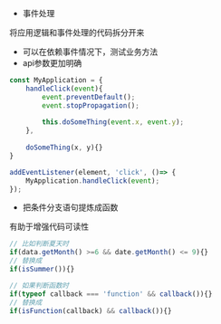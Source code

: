 - 事件处理

将应用逻辑和事件处理的代码拆分开来

- 可以在依赖事件情况下，测试业务方法
- api参数更加明确 

````js
const MyApplication = {
    handleClick(event){
        event.preventDefault();
        event.stopPropagation();
        
        this.doSomeThing(event.x, event.y);
    },
    
    doSomeThing(x, y){}
}

addEventListener(element, 'click', ()=> {
    MyApplication.handleClick(event);
});
````

- 把条件分支语句提炼成函数

有助于增强代码可读性

````js
// 比如判断夏天时
if(data.getMonth() >=6 && date.getMonth() <= 9){}
// 替换成
if(isSummer()){}

// 如果判断函数时
if(typeof callback === 'function' && callback()){}
// 替换成
if(isFunction(callback) && callback()){}
````
